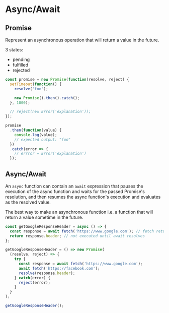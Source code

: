 # Async/Await

## Promise
Represent an asynchronous operation that will return a value in the future.

3 states:
- pending
- fulfilled
- rejected

```javascript
const promise = new Promise(function(resolve, reject) {
  setTimeout(function() {
    resolve('foo');

    new Promise().then().catch();
  }, 1000);

  // reject(new Error('explanation'));
});

promise
  .then(function(value) {
    console.log(value);
    // expected output: "foo"
  })
  .catch(error => {
    // errror = Error('explanation')
  });
```

## Async/Await
An `async` function can contain an `await` expression that pauses the execution of the async function and waits for the passed Promise's resolution, and then resumes the async function's execution and evaluates as the resolved value.

The best way to make an asynchronous function i.e. a function that will return a value sometime in the future.

```javascript
const getGoogleResponseHeader = async () => {
  const response = await fetch('https://www.google.com'); // fetch returns a promise
  return response.header; // not executed until await resolves
};

getGoogleResponseHeader = () => new Promise(
  (resolve, reject) => {
    try {
      const response = await fetch('https://www.google.com');
      await fetch('https://facebook.com');
      resolve(response.header);
    } catch(error) {
      reject(error);
    }
  }
);

getGoogleResponseHeader();
```
